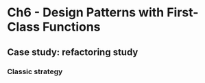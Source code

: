 # Ch6 - Design Patterns with First-Class Functions

## Case study: refactoring study

### Classic strategy

